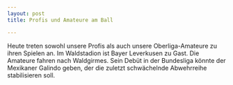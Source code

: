 ```yaml
---
layout: post
title: Profis und Amateure am Ball

---
```


Heute treten sowohl unsere Profis als auch unsere Oberliga-Amateure zu ihren Spielen an. Im Waldstadion ist Bayer Leverkusen zu Gast. Die Amateure fahren nach Waldgirmes. Sein Debüt in der Bundesliga könnte der Mexikaner Galindo geben, der die zuletzt schwächelnde Abwehrreihe stabilisieren soll.


